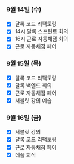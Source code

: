 ### 9월 14일 (수)
- [x] 달록 코드 리팩토링
- [x] 14시 달록 스프린트 회의
- [x] 16시 근로 자동채점 회의
- [x] 근로 자동채점 페어

### 9월 15일 (목)
- [x] 달록 코드 리팩토링
- [x] 달록 백엔드 회의
- [x] 근로 자동채점 페어
- [x] 서블릿 강의 예습

### 9월 16일 (금)
- [x] 서블릿 강의
- [x] 달록 코드 리팩토링
- [x] 근로 자동채점 페어
- [x] 데플 회식
